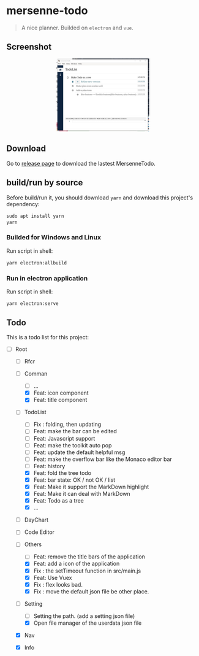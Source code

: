 # mersenne-todo

> A nice planner. Builded on `electron` and `vue`.

## Screenshot

<p align="center"><img
  src="./screenshot/mersenne-todo.png"
  width="48%"
></div>

## Download

Go to [release page](https://github.com/PeterlitsZo/MersenneTodo/releases)
to download the lastest MersenneTodo.

## build/run by source

Before build/run it, you should download `yarn` and download this project's
dependency:

``` shell
sudo apt install yarn
yarn
```

### Builded for Windows and Linux

Run script in shell:

``` shell
yarn electron:allbuild
```

### Run in electron application

Run script in shell:

``` shell
yarn electron:serve
```

## Todo

This is a todo list for this project:

- [ ] Root
  - [ ] Rfcr
  - [ ] Comman
    - [ ] ...
    - [x] Feat: icon component
    - [x] Feat: title component
  - [ ] TodoList
    - [ ] Fix : folding, then updating
    - [ ] Feat: make the bar can be edited
    - [ ] Feat: Javascript support
    - [ ] Feat: make the toolkit auto pop
    - [ ] Feat: update the default helpful msg
    - [ ] Feat: make the overflow bar like the Monaco editor bar
    - [ ] Feat: history
    - [x] Feat: fold the tree todo
    - [x] Feat: bar state: OK / not OK / list
    - [x] Feat: Make it support the MarkDown highlight
    - [x] Feat: Make it can deal with MarkDown
    - [x] Feat: Todo as a tree
    - [x] ...
  - [ ] DayChart
  - [ ] Code Editor
  - [ ] Others
    - [ ] Feat: remove the title bars of the application
    - [x] Feat: add a icon of the application
    - [x] Fix : the setTimeout function in src/main.js
    - [x] Feat: Use Vuex
    - [x] Fix : flex looks bad.
    - [x] Fix : move the default json file be other place.
  - [ ] Setting
    - [ ] Setting the path. (add a setting json file)
    - [x] Open file manager of the userdata json file
  - [x] Nav
  - [x] Info

